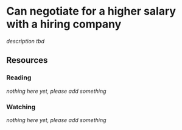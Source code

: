 # Can negotiate for a higher salary with a hiring company

_description tbd_

## Resources

### Reading

_nothing here yet, please add something_

### Watching

_nothing here yet, please add something_
